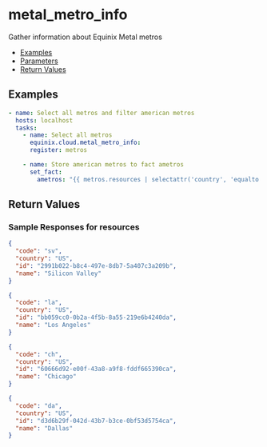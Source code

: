 # metal_metro_info

Gather information about Equinix Metal metros


- [Examples](#examples)
- [Parameters](#parameters)
- [Return Values](#return-values)

## Examples

```yaml
- name: Select all metros and filter american metros
  hosts: localhost
  tasks:
    - name: Select all metros
      equinix.cloud.metal_metro_info:
      register: metros

    - name: Store american metros to fact ametros
      set_fact:
        ametros: "{{ metros.resources | selectattr('country', 'equalto', 'US') | list }}"

```










## Return Values



### Sample Responses for resources
```json
{
  "code": "sv",
  "country": "US",
  "id": "2991b022-b8c4-497e-8db7-5a407c3a209b",
  "name": "Silicon Valley"
}
```
```json
{
  "code": "la",
  "country": "US",
  "id": "bb059cc0-0b2a-4f5b-8a55-219e6b4240da",
  "name": "Los Angeles"
}
```
```json
{
  "code": "ch",
  "country": "US",
  "id": "60666d92-e00f-43a8-a9f8-fddf665390ca",
  "name": "Chicago"
}
```
```json
{
  "code": "da",
  "country": "US",
  "id": "d3d6b29f-042d-43b7-b3ce-0bf53d5754ca",
  "name": "Dallas"
}
```


